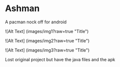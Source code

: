 # Ashman
A pacman nock off for android

![Alt Text] (images/img1?raw=true "Title")

![Alt Text] (images/img2?raw=true "Title")

![Alt Text] (images/img3?raw=true "Title")

Lost original project but have the java files and the apk
